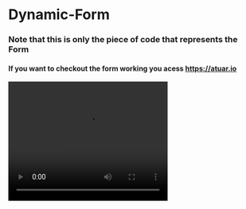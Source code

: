 # Dynamic-Form

### Note that this is only the piece of code that represents the Form

#### If you want to checkout the form working you acess https://atuar.io

<video width="320" height="240" controls>
  <source src="https://www.youtube.com/watch?v=bHtM2PDZTf4&ab_channel=XracingVideos" type="video/mp4">
</video>

